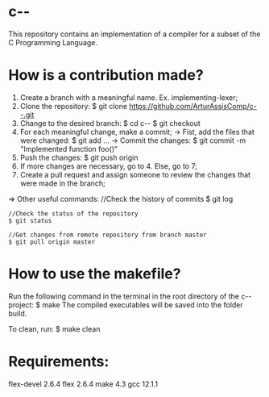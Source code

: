 # c--

This repository contains an implementation of a compiler for a subset of the C Programming Language.

# How is a contribution made?

1. Create a branch with a meaningful name. Ex. implementing-lexer;
2. Clone the repository: 
    $ git clone  https://github.com/ArturAssisComp/c--.git
3. Change to the desired branch: 
    $ cd c--
    $ git checkout <branch-name>
4. For each meaningful change, make a commit;
    -> Fist, add the files that were changed: 
    $ git add <filename1> <filename2> ... <filenameN>
    -> Commit the changes: 
    $ git commit -m "Implemented function foo()"
5. Push the changes: 
    $ git push origin <name-of-the-branch>
6. If more changes are necessary, go to 4. Else,
   go to 7;
7. Create a pull request and assign someone to review the changes
   that were made in the branch;

=> Other useful commands:
    //Check the history of commits
    $ git log

    //Check the status of the repository
    $ git status

    //Get changes from remote repository from branch master
    $ git pull origin master

# How to use the makefile?

Run the following command in the terminal in the root directory of the c-- project:
    $ make
The compiled executables will be saved into the folder build.

To clean, run:
    $ make clean

# Requirements:

flex-devel 2.6.4 
flex       2.6.4
make       4.3
gcc        12.1.1
